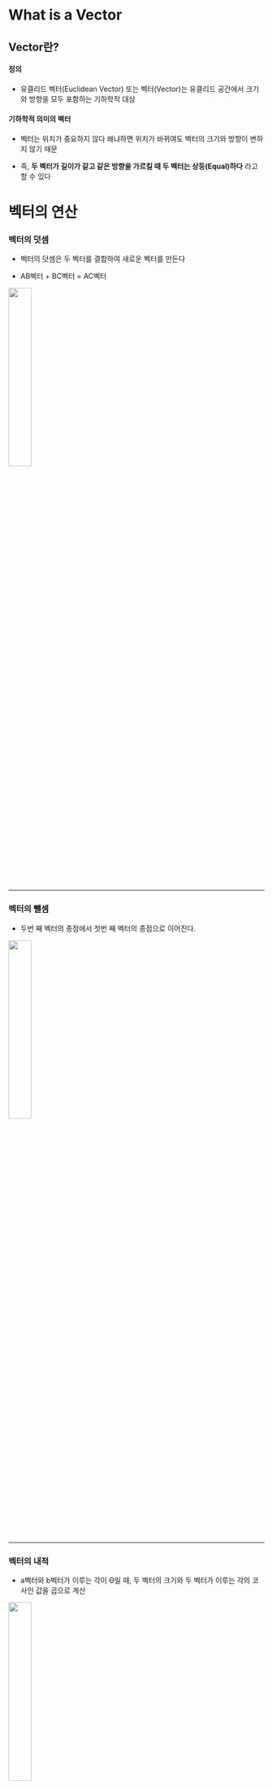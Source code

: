 What is a Vector
=================
## Vector란?
#### 정의
* 유클리드 벡터(Euclidean Vector) 또는 벡터(Vector)는 유클리드 공간에서 크기와 방향을 모두 포함하는 기하학적 대상

#### 기하학적 의미의 벡터
* 벡터는 위치가 중요하지 않다 왜냐하면 위치가 바뀌여도 벡터의 크기와 방향이 변하지 않기 때문

* 즉, **두 벡터가 길이가 같고 같은 방향을 가르킬 때 두 벡터는 상등(Equal)하다** 라고 할 수 있다

# 벡터의 연산
### 벡터의 덧셈
* 벡터의 덧셈은 두 벡터를 결합하여 새로운 벡터를 만든다

* AB벡터 + BC벡터 = AC벡터
<p align="left">
  <img src="https://user-images.githubusercontent.com/48194683/124054377-d6c4cc00-da5c-11eb-8e9f-0fa20a04f43e.png" width="30%" height="30%">
  
***

### 벡터의 뺄셈
* 두번 째 벡터의 종점에서 첫번 째 벡터의 종점으로 이어진다.
<p align="left">
  <img src="https://user-images.githubusercontent.com/48194683/124054520-1db2c180-da5d-11eb-898b-2f22d51e7833.png" width="30%" height="30%">
  
***

### 벡터의 내적
* a벡터와 b벡터가 이루는 각이 Θ일 때, 두 벡터의 크기와 두 벡터가 이루는 각의 코사인 값을 곱으로 계산
<p align="left">
  <img src="https://user-images.githubusercontent.com/48194683/124055022-222baa00-da5e-11eb-8e09-a8e41e7e81b4.png" width="30%" height="30%">


##### 벡터의 내적 특징
* 내적의 결과는 **스칼라** 값이다. 따라서 내적을 연속해서 계산할 수 없다.

* 두 벡터 중 하나가 **영벡터**일 때 **내적의 값은 0**이다. ( 영벡터의 크기가 0이기 때문 )
 
* **동일한 벡터**끼리의 내적은 **벡터 크기의 제곱**이다.
<p align="left">
  <img src="https://user-images.githubusercontent.com/48194683/124055426-d5949e80-da5e-11eb-88a9-d9b84d940147.png" width="30%" height="30%">

* 두 벡터가 이루는 각이 **90도(수직)** 이면 **내적의 값은 0**이다.

***

#### 벡터의 외적
<p align="left">
  <img src="https://user-images.githubusercontent.com/48194683/124056247-4daf9400-da60-11eb-8614-e5458884955f.png" width="10%" height="10%">
  
(a cross b 라 읽는다. )

* 결과 값은 벡터이다.
* 결과 벡터의 방향 : 두 벡터에 동시에 **수직인 방향**
* 결과 벡터의 크기 : a벡터와 b벡터 크기를 변으로하는 평행사변형의 넓이
* **법선 벡터 == 벡터의 외적**  
<p align="left">
  <img src="https://user-images.githubusercontent.com/48194683/124056727-38873500-da61-11eb-9a03-cc360c2ca91f.png" width="50%" height="50%">
